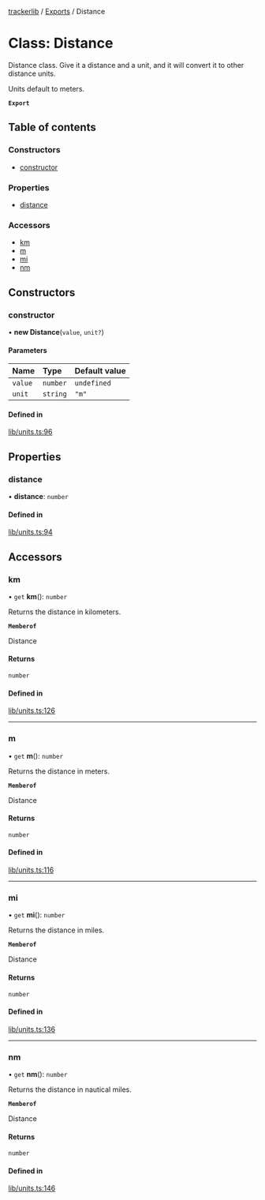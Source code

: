 [trackerlib](../README.md) / [Exports](../modules.md) / Distance

# Class: Distance

Distance class. Give it a distance and a unit, and it will convert it to other distance units.

Units default to meters.

**`Export`**

## Table of contents

### Constructors

- [constructor](Distance.md#constructor)

### Properties

- [distance](Distance.md#distance)

### Accessors

- [km](Distance.md#km)
- [m](Distance.md#m)
- [mi](Distance.md#mi)
- [nm](Distance.md#nm)

## Constructors

### constructor

• **new Distance**(`value`, `unit?`)

#### Parameters

| Name | Type | Default value |
| :------ | :------ | :------ |
| `value` | `number` | `undefined` |
| `unit` | `string` | `"m"` |

#### Defined in

[lib/units.ts:96](https://github.com/florisporro/trackerlib/blob/326f9fc/src/lib/units.ts#L96)

## Properties

### distance

• **distance**: `number`

#### Defined in

[lib/units.ts:94](https://github.com/florisporro/trackerlib/blob/326f9fc/src/lib/units.ts#L94)

## Accessors

### km

• `get` **km**(): `number`

Returns the distance in kilometers.

**`Memberof`**

Distance

#### Returns

`number`

#### Defined in

[lib/units.ts:126](https://github.com/florisporro/trackerlib/blob/326f9fc/src/lib/units.ts#L126)

___

### m

• `get` **m**(): `number`

Returns the distance in meters.

**`Memberof`**

Distance

#### Returns

`number`

#### Defined in

[lib/units.ts:116](https://github.com/florisporro/trackerlib/blob/326f9fc/src/lib/units.ts#L116)

___

### mi

• `get` **mi**(): `number`

Returns the distance in miles.

**`Memberof`**

Distance

#### Returns

`number`

#### Defined in

[lib/units.ts:136](https://github.com/florisporro/trackerlib/blob/326f9fc/src/lib/units.ts#L136)

___

### nm

• `get` **nm**(): `number`

Returns the distance in nautical miles.

**`Memberof`**

Distance

#### Returns

`number`

#### Defined in

[lib/units.ts:146](https://github.com/florisporro/trackerlib/blob/326f9fc/src/lib/units.ts#L146)
